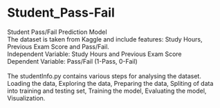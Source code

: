 # Student_Pass-Fail
Student Pass/Fail Prediction Model
<br>
The dataset is taken from Kaggle and include features: Study Hours, Previous Exam Score and Pass/Fail.
<br>
Independent Variable: Study Hours and Previous Exam Score
<br>
Dependent Variable: Pass/Fail (1-Pass, 0-Fail)
<br> <br>
The studentInfo.py contains various steps for analysing the dataset. 
<br>
Loading the data, Exploring the data, Preparing the data, Spliting of data into training and testing set, Training the model, Evaluating the model, Visualization.
